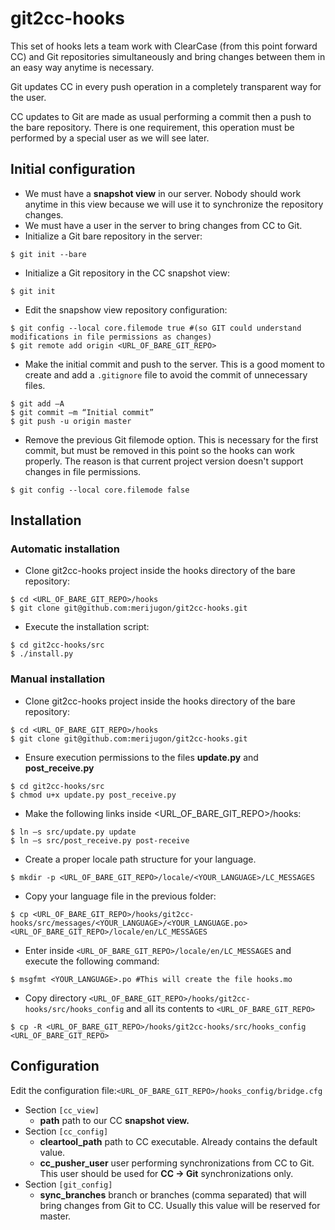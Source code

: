 git2cc-hooks
============
This set of hooks lets a team work with ClearCase (from this point forward CC) and Git repositories simultaneously and bring changes between them in an easy way anytime is necessary.

Git updates CC in every push operation in a completely transparent way for the user.

CC updates to Git are made as usual performing a commit then a push to the bare repository. There is one requirement, this operation must be performed by a special user as we will see later.

## Initial configuration

* We must have a **snapshot view** in our server. Nobody should work anytime in this view because we will use it to synchronize the repository changes.
* We must have a user in the server to bring changes from CC to Git.
* Initialize a Git bare repository in the server:
```shell
$ git init --bare
```
* Initialize a Git repository in the CC snapshot view:
```shell
$ git init
```
* Edit the snapshow view repository configuration:
```shell
$ git config --local core.filemode true #(so GIT could understand modifications in file permissions as changes)
$ git remote add origin <URL_OF_BARE_GIT_REPO>
```
* Make the initial commit and push to the server. This is a good moment to create and add a `.gitignore` file to avoid the commit of unnecessary files.
```shell
$ git add –A
$ git commit –m “Initial commit”
$ git push -u origin master
```
* Remove the previous Git filemode option. This is necessary for the first commit, but must be removed in this point so the hooks can work properly. The reason is that current project version doesn't support changes in file permissions.
```shell
$ git config --local core.filemode false
```
## Installation

### Automatic installation
* Clone git2cc-hooks project inside the hooks directory of the bare repository:
```shell
$ cd <URL_OF_BARE_GIT_REPO>/hooks
$ git clone git@github.com:merijugon/git2cc-hooks.git
```

* Execute the installation script:
```shell
$ cd git2cc-hooks/src
$ ./install.py
```

### Manual installation
* Clone git2cc-hooks project inside the hooks directory of the bare repository:
```shell
$ cd <URL_OF_BARE_GIT_REPO>/hooks
$ git clone git@github.com:merijugon/git2cc-hooks.git
```
* Ensure execution permissions to the files **update.py** and **post_receive.py**
```shell
$ cd git2cc-hooks/src
$ chmod u+x update.py post_receive.py
```
* Make the following links inside <URL_OF_BARE_GIT_REPO>/hooks:
```
$ ln –s src/update.py update
$ ln –s src/post_receive.py post-receive
```
* Create a proper locale path structure for your language.
```shell
$ mkdir -p <URL_OF_BARE_GIT_REPO>/locale/<YOUR_LANGUAGE>/LC_MESSAGES
```
* Copy your language file in the previous folder: 
```shell
$ cp <URL_OF_BARE_GIT_REPO>/hooks/git2cc-hooks/src/messages/<YOUR_LANGUAGE>/<YOUR_LANGUAGE.po> <URL_OF_BARE_GIT_REPO>/locale/en/LC_MESSAGES
```
* Enter inside `<URL_OF_BARE_GIT_REPO>/locale/en/LC_MESSAGES` and execute the following command:
```shell
$ msgfmt <YOUR_LANGUAGE>.po #This will create the file hooks.mo
```
* Copy directory `<URL_OF_BARE_GIT_REPO>/hooks/git2cc-hooks/src/hooks_config` and all its contents to `<URL_OF_BARE_GIT_REPO>`
```shell
$ cp -R <URL_OF_BARE_GIT_REPO>/hooks/git2cc-hooks/src/hooks_config <URL_OF_BARE_GIT_REPO>
```

## Configuration
Edit the configuration file:`<URL_OF_BARE_GIT_REPO>/hooks_config/bridge.cfg`
* Section `[cc_view]`
  * **path** path to our CC **snapshot view.**
* Section `[cc_config]`
  * **cleartool_path** path to CC executable. Already contains the default value.
  * **cc_pusher_user** user performing synchronizations from CC to Git. This user should be used for **CC -> Git** synchronizations only.
* Section `[git_config]`
  * **sync_branches** branch or branches (comma separated) that will bring changes from Git to CC. Usually this value will be reserved for master.
